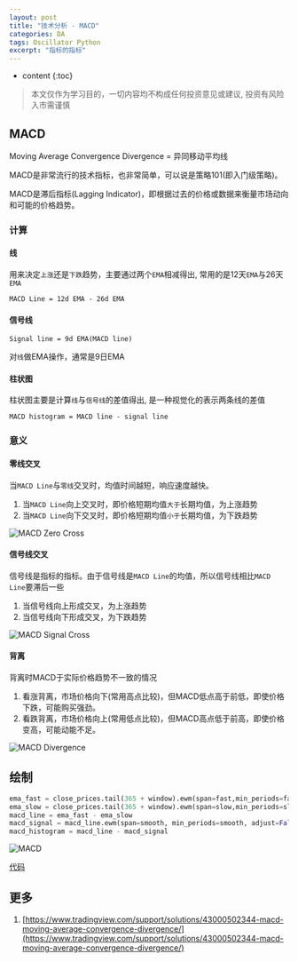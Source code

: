 ```yaml
---
layout: post
title: "技术分析 - MACD"
categories: DA
tags: Oscillator Python
excerpt: "指标的指标"
---
```


* content
{:toc}

> 本文仅作为学习目的，一切内容均不构成任何投资意见或建议, 投资有风险入市需谨慎

## MACD

Moving Average Convergence Divergence = 异同移动平均线

MACD是非常流行的技术指标，也非常简单，可以说是策略101(即入门级策略)。

MACD是滞后指标(Lagging Indicator)，即根据过去的价格或数据来衡量市场动向和可能的价格趋势。

### 计算

#### 线

用来决定`上涨`还是`下跌`趋势，主要通过两个`EMA`相减得出, 常用的是12天`EMA`与26天`EMA`

```
MACD Line = 12d EMA - 26d EMA
```

#### 信号线

```
Signal line = 9d EMA(MACD line)
```

对`线`做EMA操作，通常是9日EMA

#### 柱状图

柱状图主要是计算`线`与`信号线`的差值得出, 是一种视觉化的表示两条线的差值

```
MACD histogram = MACD line - signal line
```

### 意义

#### 零线交叉

当`MACD Line`与`零线`交叉时，均值时间越短，响应速度越快。

1. 当`MACD Line`向上交叉时，即价格短期均值`大于`长期均值，为上涨趋势
2. 当`MACD Line`向下交叉时，即价格短期均值`小于`长期均值，为下跌趋势

![MACD Zero Cross]({{site.static}}/images/investment-macd-zero-cross.png)

#### 信号线交叉

信号线是指标的指标。由于信号线是`MACD Line`的均值，所以信号线相比`MACD Line`要滞后一些

1. 当信号线向上形成交叉，为上涨趋势
2. 当信号线向下形成交叉，为下跌趋势

![MACD Signal Cross]({{site.static}}/images/investment-macd-signal-cross.png)

#### 背离

背离时MACD于实际价格趋势不一致的情况

1. 看涨背离，市场价格向下(常用高点比较)，但MACD低点高于前低，即使价格下跌，可能购买强劲。
2. 看跌背离，市场价格向上(常用低点比较)，但MACD高点低于前高，即使价格变高，可能动能不足。

![MACD Divergence]({{site.static}}/images/investment-macd-bearish-divergence.png)

## 绘制

```python
ema_fast = close_prices.tail(365 + window).ewm(span=fast,min_periods=fast,adjust=False,ignore_na=False).mean()
ema_slow = close_prices.tail(365 + window).ewm(span=slow,min_periods=slow,adjust=False,ignore_na=False).mean()
macd_line = ema_fast - ema_slow
macd_signal = macd_line.ewm(span=smooth, min_periods=smooth, adjust=False, ignore_na=False).mean()
macd_histogram = macd_line - macd_signal
```

![MACD]({{site.static}}/images/investment-lesson-04.png)

[代码](https://github.com/geemaple/learning/blob/main/learn_analysis/lesson-04-macd.py)

## 更多

1. [https://www.tradingview.com/support/solutions/43000502344-macd-moving-average-convergence-divergence/](https://www.tradingview.com/support/solutions/43000502344-macd-moving-average-convergence-divergence/)